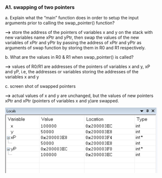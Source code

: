 ### A1. swapping of two pointers

a. Explain what the “main” function does in order to setup the input arguments prior to calling the swap_pointer() function?
   
**-->**  store the address of the pointers of variables  x and y on the stack with new variables name xPtr and yPtr, then swap the values of the new variables of xPtr and yPtr by passing the address of xPtr and yPtr as arguments of swap function by storing them in R0 and R1 respectively.
   
b. What are the values in R0 & R1 when swap_pointer() is called?

**-->** values of R0/R1 are addresses of the pointers of variables x and y, xP and yP, i.e, the addresses or variables storing the addresses of the variables x and y

c. screen shot of swapped pointers

**-->** actual values of x and y are unchanged, but the values of new pointers xPtr and xPtr (pointers of variables x and y)are swapped.  

![Swapped pointers](https://github.com/khkim607/embsys310/blob/main/assignment05/Capture_of_screen_shot_of_swapped_pointer_example.PNG)


